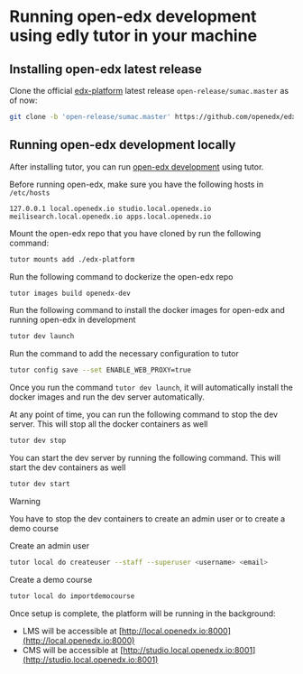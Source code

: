 # Running open-edx development using edly tutor in your machine

## Installing open-edx latest release
Clone the official [edx-platform](https://github.com/openedx/edx-platform) latest release ```open-release/sumac.master``` as of now:
```bash
git clone -b 'open-release/sumac.master' https://github.com/openedx/edx-platform.git
```

## Running open-edx development locally
After installing tutor, you can run [open-edx development](https://docs.tutor.edly.io/dev.html) using tutor.

Before running open-edx, make sure you have the following hosts in ```/etc/hosts```
```
127.0.0.1 local.openedx.io studio.local.openedx.io meilisearch.local.openedx.io apps.local.openedx.io
```

Mount the open-edx repo that you have cloned by run the following command:
```bash
tutor mounts add ./edx-platform
```

Run the following command to dockerize the open-edx repo
```bash
tutor images build openedx-dev
```

Run the following command to install the docker images for open-edx and running open-edx in development
```bash
tutor dev launch
```

Run the command to add the necessary configuration to tutor
```bash
tutor config save --set ENABLE_WEB_PROXY=true
```

Once you run the command ```tutor dev launch```, it will automatically install the docker images and run the dev server automatically.

At any point of time, you can run the following command to stop the dev server. This will stop all the docker containers as well
```bash
tutor dev stop
```

You can start the dev server by running the following command. This will start the dev containers as well
```bash
tutor dev start
```

> [!WARNING]
> You have to stop the dev containers to create an admin user or to create a demo course

Create an admin user
```bash
tutor local do createuser --staff --superuser <username> <email>
```

Create a demo course
```bash
tutor local do importdemocourse
```

Once setup is complete, the platform will be running in the background:
- LMS will be accessible at [http://local.openedx.io:8000](http://local.openedx.io:8000)
- CMS will be accessible at [http://studio.local.openedx.io:8001](http://studio.local.openedx.io:8001)

